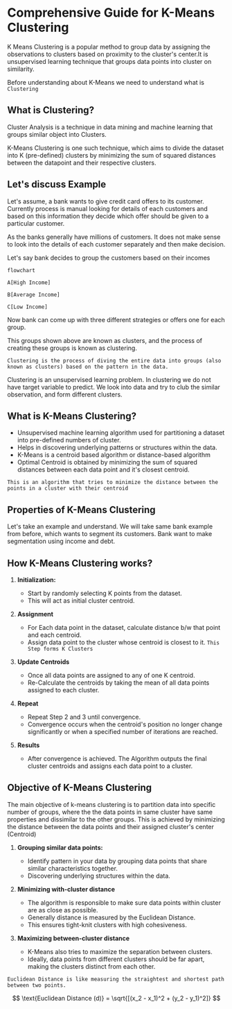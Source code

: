 # Comprehensive Guide for K-Means Clustering

K Means Clustering is a popular method to group data by assigning the observations to clusters based on proximity to the cluster's center.It is unsupervised learning technique that groups data points into cluster on similarity.

Before understanding about K-Means we need to understand what is `Clustering`

## What is Clustering?

Cluster Analysis is a technique in data mining and machine learning that groups similar object into Clusters.

K-Means Clustering is one such technique, which aims to divide the dataset into K (pre-defined) clusters by minimizing the sum of squared distances between the datapoint and their respective clusters.

## Let's discuss Example

Let's assume, a bank wants to give credit card offers to its customer. Currently process is manual looking for details of each customers and based on this information they decide which offer should be given to a particular customer.

As the banks generally have millions of customers. It does not make sense to look into the details of each customer separately and then make decision.

Let's say bank decides to group the customers based on their incomes

```mermaid
flowchart

A[High Income]

B[Average Income]

C[Low Income]
```

Now bank can come up with three different strategies or offers one for each group.

This groups shown above are known as clusters, and the process of creating these groups is known as clustering.

```
Clustering is the process of diving the entire data into groups (also known as clusters) based on the pattern in the data.
```

Clustering is an unsupervised learning problem. In clustering we do not have target variable to predict. We look into data and try to club the similar observation, and form different clusters.

## What is K-Means Clustering?

-   Unsupervised machine learning algorithm used for partitioning a dataset into pre-defined numbers of cluster.
-   Helps in discovering underlying patterns or structures within the data.
-   K-Means is a centroid based algorithm or distance-based algorithm
-   Optimal Centroid is obtained by minimizing the sum of squared distances between each data point and it's closest centroid.

`This is an algorithm that tries to minimize the distance between the points in a cluster with their centroid`

## Properties of K-Means Clustering
Let's take an example and understand. We will take same bank example from before, which wants to segment its customers. Bank want to make segmentation using income and debt.

## How K-Means Clustering works?

1. **Initialization:**

    - Start by randomly selecting K points from the dataset.
    - This will act as initial cluster centroid.

2. **Assignment**

    - For Each data point in the dataset, calculate distance b/w that point and each centroid.
    - Assign data point to the cluster whose centroid is closest to it. `This Step forms K Clusters`

3. **Update Centroids**

    - Once all data points are assigned to any of one K centroid.
    - Re-Calculate the centroids by taking the mean of all data points assigned to each cluster.

4. **Repeat**

    - Repeat Step 2 and 3 until convergence.
    - Convergence occurs when the centroid's position no longer change significantly or when a specified number of iterations are reached.

5. **Results**
    - After convergence is achieved. The Algorithm outputs the final cluster centroids and assigns each data point to a cluster.

## Objective of K-Means Clustering

The main objective of k-means clustering is to partition data into specific number of groups, where the the data points in same cluster have same properties and dissimilar to the other groups.
This is achieved by minimizing the distance between the data points and their assigned cluster's center (Centroid)

1. **Grouping similar data points:**

    - Identify pattern in your data by grouping data points that share similar characteristics together.
    - Discovering underlying structures within the data.

2. **Minimizing with-cluster distance**

    - The algorithm is responsible to make sure data points within cluster are as close as possible.
    - Generally distance is measured by the Euclidean Distance.
    - This ensures tight-knit clusters with high cohesiveness.

3. **Maximizing between-cluster distance**
    - K-Means also tries to maximize the separation between clusters.
    - Ideally, data points from different clusters should be far apart, making the clusters distinct from each other.

```
Euclidean Distance is like measuring the straightest and shortest path between two points.
```

$$
\text{Euclidean Distance (d)} = \sqrt{[(x_2 - x_1)^2 + (y_2 - y_1)^2]}
$$
